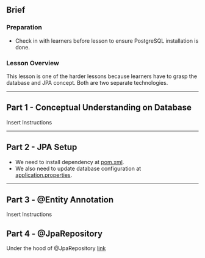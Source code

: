 ## Brief

### Preparation

- Check in with learners before lesson to ensure PostgreSQL installation is done.

### Lesson Overview

This lesson is one of the harder lessons because learners have to grasp the database and JPA concept. Both are two separate technologies.

---

## Part 1 - Conceptual Understanding on Database

Insert Instructions

---

## Part 2 - JPA Setup

- We need to install dependency at [pom.xml](./src/shoppingcartapi/pom.xml).
- We also need to update database configuration at [application.properties](./src/shoppingcartapi/src/main/resources/application.properties).

---

## Part 3 - @Entity Annotation

Insert Instructions

## Part 4 - @JpaRepository

Under the hood of @JpaRepository [link](https://stackoverflow.com/questions/14014086/what-is-difference-between-crudrepository-and-jparepository-interfaces-in-spring)
